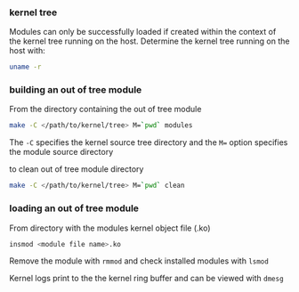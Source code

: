 ### kernel tree
Modules can only be successfully loaded if created within the context of the kernel tree running on the host. Determine the kernel tree running on the host with:
```bash
uname -r
```

### building an out of tree module
From the directory containing the out of tree module
```bash
make -C </path/to/kernel/tree> M=`pwd` modules
```
The `-C` specifies the kernel source tree directory and the `M=` option specifies the module source directory

to clean out of tree module directory
```bash
make -C </path/to/kernel/tree> M=`pwd` clean
```

### loading an out of tree module
From directory with the modules kernel object file (.ko)
```bash
insmod <module file name>.ko
```

Remove the module with `rmmod` and check installed modules with `lsmod`

Kernel logs print to the the kernel ring buffer and can be viewed with `dmesg`